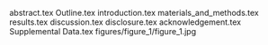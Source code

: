 abstract.tex
Outline.tex
introduction.tex
materials_and_methods.tex
results.tex
discussion.tex
disclosure.tex
acknowledgement.tex
Supplemental Data.tex
figures/figure_1/figure_1.jpg